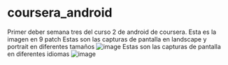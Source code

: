 # coursera_android
Primer deber semana tres del curso 2 de android de coursera. 
Esta es la imagen en 9 patch 
Estas son las capturas de pantalla en landscape y portrait en diferentes tamaños
![image](https://user-images.githubusercontent.com/69439592/89813170-dbac2480-db06-11ea-8365-03dde5c7915e.png)
Estas son las capturas de pantalla en diferentes idiomas
![image](https://user-images.githubusercontent.com/69439592/89813205-ecf53100-db06-11ea-8405-0ca76179ffc5.png)

